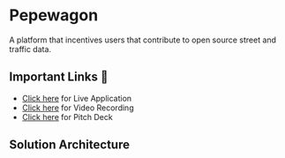 # Pepewagon

A platform that incentives users that contribute to open source street and traffic data.

## Important Links 🔗
- [Click here](https://pepewagon.vercel.app) for Live Application
- [Click here]() for Video Recording
- [Click here](https://www.canva.com/design/DAGWjmLJt9M/aITj-dehZkLfaBQPjF2dnw/view?utm_content=DAGWjmLJt9M&utm_campaign=designshare&utm_medium=link&utm_source=editor) for Pitch Deck

## Solution Architecture

